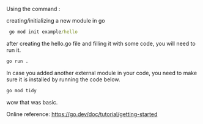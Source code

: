 Using the command : 

creating/initializing a new module in go
```cmd
 go mod init example/hello
```

after creating the hello.go file and filling it with some code, you will need to run it.
```cmd
go run .
```

In case you added another external module in your code, you need to make sure it is installed by running the code below.
```cmd
go mod tidy
```

wow that was basic.

Online reference: https://go.dev/doc/tutorial/getting-started